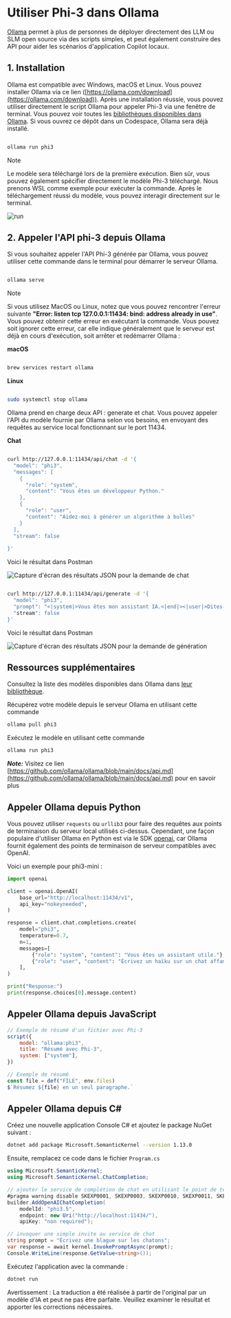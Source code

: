 # **Utiliser Phi-3 dans Ollama**

[Ollama](https://ollama.com) permet à plus de personnes de déployer directement des LLM ou SLM open source via des scripts simples, et peut également construire des API pour aider les scénarios d'application Copilot locaux.

## **1. Installation**

Ollama est compatible avec Windows, macOS et Linux. Vous pouvez installer Ollama via ce lien ([https://ollama.com/download](https://ollama.com/download)). Après une installation réussie, vous pouvez utiliser directement le script Ollama pour appeler Phi-3 via une fenêtre de terminal. Vous pouvez voir toutes les [bibliothèques disponibles dans Ollama](https://ollama.com/library). Si vous ouvrez ce dépôt dans un Codespace, Ollama sera déjà installé.

```bash

ollama run phi3

```

> [!NOTE]
> Le modèle sera téléchargé lors de la première exécution. Bien sûr, vous pouvez également spécifier directement le modèle Phi-3 téléchargé. Nous prenons WSL comme exemple pour exécuter la commande. Après le téléchargement réussi du modèle, vous pouvez interagir directement sur le terminal.

![run](../../../../translated_images/ollama_run.302aa6484e50a7f8f09b40c787dc22eea10525cac6287c92825c8fc80c012c48.fr.png)

## **2. Appeler l'API phi-3 depuis Ollama**

Si vous souhaitez appeler l'API Phi-3 générée par Ollama, vous pouvez utiliser cette commande dans le terminal pour démarrer le serveur Ollama.

```bash

ollama serve

```

> [!NOTE]
> Si vous utilisez MacOS ou Linux, notez que vous pouvez rencontrer l'erreur suivante **"Error: listen tcp 127.0.0.1:11434: bind: address already in use"**. Vous pouvez obtenir cette erreur en exécutant la commande. Vous pouvez soit ignorer cette erreur, car elle indique généralement que le serveur est déjà en cours d'exécution, soit arrêter et redémarrer Ollama :

**macOS**

```bash

brew services restart ollama

```

**Linux**

```bash

sudo systemctl stop ollama

```

Ollama prend en charge deux API : generate et chat. Vous pouvez appeler l'API du modèle fournie par Ollama selon vos besoins, en envoyant des requêtes au service local fonctionnant sur le port 11434.

**Chat**

```bash

curl http://127.0.0.1:11434/api/chat -d '{
  "model": "phi3",
  "messages": [
    {
      "role": "system",
      "content": "Vous êtes un développeur Python."
    },
    {
      "role": "user",
      "content": "Aidez-moi à générer un algorithme à bulles"
    }
  ],
  "stream": false
  
}'

```

Voici le résultat dans Postman

![Capture d'écran des résultats JSON pour la demande de chat](../../../../translated_images/ollama_chat.25d29e9741e1daa8efd30ca36e60008b6f2841edb544ca8167645e0ec750c72a.fr.png)

```bash

curl http://127.0.0.1:11434/api/generate -d '{
  "model": "phi3",
  "prompt": "<|system|>Vous êtes mon assistant IA.<|end|><|user|>Dites-moi comment apprendre l'IA<|end|><|assistant|>",
  "stream": false
}'

```

Voici le résultat dans Postman

![Capture d'écran des résultats JSON pour la demande de génération](../../../../translated_images/ollama_gen.523df35c3c34f0ada4770f77c9bb68f55442958adffe73ba5ae03e417ff9a781.fr.png)

## Ressources supplémentaires

Consultez la liste des modèles disponibles dans Ollama dans [leur bibliothèque](https://ollama.com/library).

Récupérez votre modèle depuis le serveur Ollama en utilisant cette commande

```bash
ollama pull phi3
```

Exécutez le modèle en utilisant cette commande

```bash
ollama run phi3
```

***Note:*** Visitez ce lien [https://github.com/ollama/ollama/blob/main/docs/api.md](https://github.com/ollama/ollama/blob/main/docs/api.md) pour en savoir plus

## Appeler Ollama depuis Python

Vous pouvez utiliser `requests` ou `urllib3` pour faire des requêtes aux points de terminaison du serveur local utilisés ci-dessus. Cependant, une façon populaire d'utiliser Ollama en Python est via le SDK [openai](https://pypi.org/project/openai/), car Ollama fournit également des points de terminaison de serveur compatibles avec OpenAI.

Voici un exemple pour phi3-mini :

```python
import openai

client = openai.OpenAI(
    base_url="http://localhost:11434/v1",
    api_key="nokeyneeded",
)

response = client.chat.completions.create(
    model="phi3",
    temperature=0.7,
    n=1,
    messages=[
        {"role": "system", "content": "Vous êtes un assistant utile."},
        {"role": "user", "content": "Écrivez un haïku sur un chat affamé"},
    ],
)

print("Response:")
print(response.choices[0].message.content)
```

## Appeler Ollama depuis JavaScript 

```javascript
// Exemple de résumé d'un fichier avec Phi-3
script({
    model: "ollama:phi3",
    title: "Résumé avec Phi-3",
    system: ["system"],
})

// Exemple de résumé
const file = def("FILE", env.files)
$`Résumez ${file} en un seul paragraphe.`
```

## Appeler Ollama depuis C#

Créez une nouvelle application Console C# et ajoutez le package NuGet suivant :

```bash
dotnet add package Microsoft.SemanticKernel --version 1.13.0
```

Ensuite, remplacez ce code dans le fichier `Program.cs`

```csharp
using Microsoft.SemanticKernel;
using Microsoft.SemanticKernel.ChatCompletion;

// ajouter le service de complétion de chat en utilisant le point de terminaison du serveur local ollama
#pragma warning disable SKEXP0001, SKEXP0003, SKEXP0010, SKEXP0011, SKEXP0050, SKEXP0052
builder.AddOpenAIChatCompletion(
    modelId: "phi3.5",
    endpoint: new Uri("http://localhost:11434/"),
    apiKey: "non required");

// invoquer une simple invite au service de chat
string prompt = "Écrivez une blague sur les chatons";
var response = await kernel.InvokePromptAsync(prompt);
Console.WriteLine(response.GetValue<string>());
```

Exécutez l'application avec la commande :

```bash
dotnet run
```

Avertissement : La traduction a été réalisée à partir de l'original par un modèle d'IA et peut ne pas être parfaite. 
Veuillez examiner le résultat et apporter les corrections nécessaires.